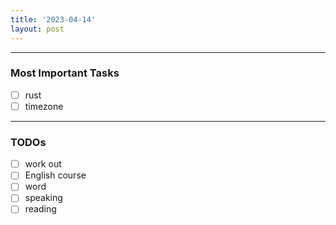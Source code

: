 ```yaml
---
title: '2023-04-14'
layout: post
---
```


---

### Most Important Tasks

- [ ] rust
- [ ] timezone

---

### TODOs

- [ ] work out
- [ ] English course
- [ ] word
- [ ] speaking
- [ ] reading
